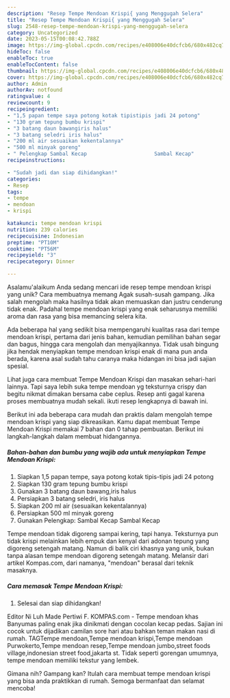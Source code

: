 ```yaml
---
description: "Resep Tempe Mendoan Krispi{ yang Menggugah Selera"
title: "Resep Tempe Mendoan Krispi{ yang Menggugah Selera"
slug: 2548-resep-tempe-mendoan-krispi-yang-menggugah-selera
category: Uncategorized
date: 2023-05-15T00:08:42.788Z
image: https://img-global.cpcdn.com/recipes/e408006e40dcfcb6/680x482cq70/tempe-mendoan-krispi-foto-resep-utama.jpg
hideToc: false
enableToc: true
enableTocContent: false
thumbnail: https://img-global.cpcdn.com/recipes/e408006e40dcfcb6/680x482cq70/tempe-mendoan-krispi-foto-resep-utama.jpg
cover: https://img-global.cpcdn.com/recipes/e408006e40dcfcb6/680x482cq70/tempe-mendoan-krispi-foto-resep-utama.jpg
author: Admin
authorAv: notfound
ratingvalue: 4
reviewcount: 9
recipeingredient:
- "1,5 papan tempe saya potong kotak tipistipis jadi 24 potong"
- "130 gram tepung bumbu krispi"
- "3 batang daun bawangiris halus"
- "3 batang seledri iris halus"
- "200 ml air sesuaikan kekentalannya"
- "500 ml minyak goreng"
- " Pelengkap Sambal Kecap                      Sambal Kecap"
recipeinstructions:

- "Sudah jadi dan siap dihidangkan!"
categories:
- Resep
tags:
- tempe
- mendoan
- krispi

katakunci: tempe mendoan krispi 
nutrition: 239 calories
recipecuisine: Indonesian
preptime: "PT10M"
cooktime: "PT56M"
recipeyield: "3"
recipecategory: Dinner

---
```



Asalamu'alaikum Anda sedang mencari ide resep tempe mendoan krispi yang unik? Cara membuatnya memang Agak susah-susah gampang. Jika salah mengolah maka hasilnya tidak akan memuaskan dan justru cenderung tidak enak. Padahal tempe mendoan krispi yang enak seharusnya memiliki aroma dan rasa yang bisa memancing selera kita.


Ada beberapa hal yang sedikit bisa mempengaruhi kualitas rasa dari tempe mendoan krispi, pertama dari jenis bahan, kemudian pemilihan bahan segar dan bagus, hingga cara mengolah dan menyajikannya. Tidak usah bingung jika hendak menyiapkan tempe mendoan krispi enak di mana pun anda berada, karena asal sudah tahu caranya maka hidangan ini bisa jadi sajian spesial.

Lihat juga cara membuat Tempe Mendoan Krispi dan masakan sehari-hari lainnya. Tapi saya lebih suka tempe mendoan yg teksturnya crispy dan begitu nikmat dimakan bersama cabe ceplus. Resep anti gagal karena proses membuatnya mudah sekali. ikuti resep lengkapnya di bawah ini.


Berikut ini ada beberapa cara mudah dan praktis dalam mengolah tempe mendoan krispi yang siap dikreasikan. Kamu dapat membuat Tempe Mendoan Krispi memakai 7 bahan dan 0 tahap pembuatan. Berikut ini langkah-langkah dalam membuat hidangannya.

<!--inarticleads1-->

##### Bahan-bahan dan bumbu yang wajib ada untuk menyiapkan Tempe Mendoan Krispi:

1. Siapkan 1,5 papan tempe, saya potong kotak tipis-tipis jadi 24 potong
1. Siapkan 130 gram tepung bumbu krispi
1. Gunakan 3 batang daun bawang,iris halus
1. Persiapkan 3 batang seledri, iris halus
1. Siapkan 200 ml air (sesuaikan kekentalannya)
1. Persiapkan 500 ml minyak goreng
1. Gunakan  Pelengkap: Sambal Kecap                      Sambal Kecap


Tempe mendoan tidak digoreng sampai kering, tapi hanya. Teksturnya pun tidak krispi melainkan lebih empuk dan kenyal dari adonan tepung yang digoreng setengah matang. Namun di balik ciri khasnya yang unik, bukan tanpa alasan tempe mendoan digoreng setengah matang. Melansir dari artikel Kompas.com, dari namanya, &#34;mendoan&#34; berasal dari teknik masaknya. 

<!--inarticleads2-->

##### Cara memasak Tempe Mendoan Krispi:


1. Selesai dan siap dihidangkan!

Editor Ni Luh Made Pertiwi F. KOMPAS.com - Tempe mendoan khas Banyumas paling enak jika dinikmati dengan cocolan kecap pedas. Sajian ini cocok untuk dijadikan camilan sore hari atau bahkan teman makan nasi di rumah. TAGTempe mendoan,Tempe mendoan krispi,Tempe mendoan Purwokerto,Tempe mendoan resep,Tempe mendoan jumbo,street foods village,indonesian street food,jakarta st. Tidak seperti gorengan umumnya, tempe mendoan memiliki tekstur yang lembek. 

Gimana nih? Gampang kan? Itulah cara membuat tempe mendoan krispi yang bisa anda praktikkan di rumah. Semoga bermanfaat dan selamat mencoba!

